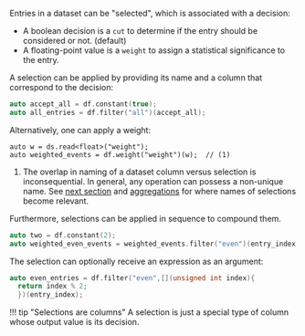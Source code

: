 Entries in a dataset can be "selected", which is associated with a decision:

- A boolean decision is a `cut` to determine if the entry should be considered or not. (default)
- A floating-point value is a `weight` to assign a statistical significance to the entry.

A selection can be applied by providing its name and a column that correspond to the decision:
```cpp
auto accept_all = df.constant(true);
auto all_entries = df.filter("all")(accept_all);
```
Alternatively, one can apply a weight:
```{ .cpp .annotate }
auto w = ds.read<float>("weight");
auto weighted_events = df.weight("weight")(w);  // (1)
```

1.    The overlap in naming of a dataset column versus selection is inconsequential. In general, any operation can possess a non-unique name. See [next section](./channel.md) and [aggregations](../aggregation/result.md) for where names of selections become relevant.

Furthermore, selections can be applied in sequence to compound them.
```cpp
auto two = df.constant(2);
auto weighted_even_events = weighted_events.filter("even")(entry_index % two);
```
The selection can optionally receive an expression as an argument:
```cpp
auto even_entries = df.filter("even",[](unsigned int index){
  return index % 2;
  })(entry_index);
```
!!! tip "Selections are columns"
    A selection is just a special type of column whose output value is its decision.